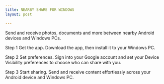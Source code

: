 ```yaml
---
title: NEARBY SHARE FOR WINDOWS
layout: post

---
```

Send and receive photos, documents and more between nearby Android devices and Windows PCs.

Step 1
Get the app.
Download the app, then install it to your Windows PC.


Step 2
Set preferences.
Sign into your Google account and set your Device Visibility preferences to choose who can share with you.


Step 3
Start sharing.
Send and receive content effortlessly across your Android device and Windows PC.